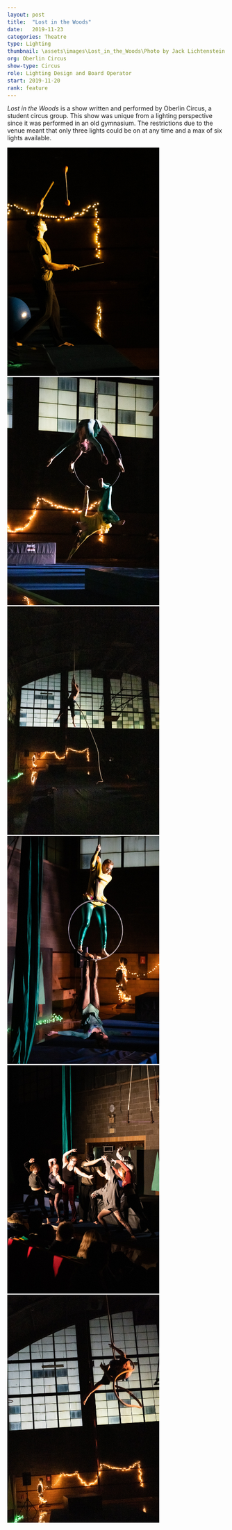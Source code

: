 ```yaml
---
layout: post
title:  "Lost in the Woods"
date:   2019-11-23
categories: Theatre
type: Lighting
thumbnail: \assets\images\Lost_in_the_Woods\Photo by Jack Lichtenstein _23(3).jpg
org: Oberlin Circus
show-type: Circus
role: Lighting Design and Board Operator
start: 2019-11-20
rank: feature
---
```

*Lost in the Woods* is a show written and performed by Oberlin Circus, a student circus group. This show was unique from a lighting perspective since it was performed in an old gymnasium. The restrictions due to the venue meant that only three lights could be on at any time and a max of six lights available.

<img src='\assets\images\Lost_in_the_Woods\Photo by Jack Lichtenstein _23(4).jpg' width='350'>
<img src='\assets\images\Lost_in_the_Woods\Photo by Jack Lichtenstein _23(7).jpg' width='350'>
<img src='\assets\images\Lost_in_the_Woods\Photo by Jack Lichtenstein _23(11).jpg' width='350'>
<img src='\assets\images\Lost_in_the_Woods\Photo by Jack Lichtenstein _23(13).jpg' width='350'>
<img src='\assets\images\Lost_in_the_Woods\Photo by Jack Lichtenstein _23(14).jpg' width='350'>
<img src='\assets\images\Lost_in_the_Woods\Photo by Jack Lichtenstein _23.jpg' width='350'>